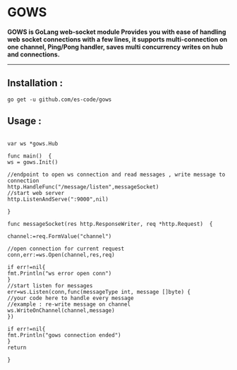 # GOWS
**GOWS is GoLang web-socket module
Provides you with ease of handling web socket connections with a few lines, it supports multi-connection on one channel, Ping/Pong handler, saves multi concurrency writes on hub and connections.**
<hr>

## Installation :
`go get -u github.com/es-code/gows`

## Usage :

```

var ws *gows.Hub

func main()  {
ws = gows.Init()

//endpoint to open ws connection and read messages , write message to connection
http.HandleFunc("/message/listen",messageSocket)
//start web server
http.ListenAndServe(":9000",nil)

}
```

```
func messageSocket(res http.ResponseWriter, req *http.Request)  {

channel:=req.FormValue("channel")

//open connection for current request
conn,err:=ws.Open(channel,res,req)

if err!=nil{
fmt.Println("ws error open conn")
}
//start listen for messages
err=ws.Listen(conn,func(messageType int, message []byte) {
//your code here to handle every message
//example : re-write message on channel
ws.WriteOnChannel(channel,message)
})

if err!=nil{
fmt.Println("gows connection ended")
}
return

}
```









